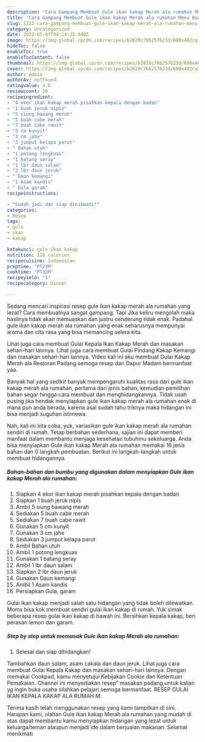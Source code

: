 ```yaml
---
description: "Cara Gampang Membuat Gule ikan kakap Merah ala rumahan Menu Buat lebaran"
title: "Cara Gampang Membuat Gule ikan kakap Merah ala rumahan Menu Buat lebaran"
slug: 1222-cara-gampang-membuat-gule-ikan-kakap-merah-ala-rumahan-menu-buat-lebaran
category: Uncategorized
date: 2022-05-07T09:14:25.640Z
image: https://img-global.cpcdn.com/recipes/b2828c76b257623d/680x482cq70/gule-ikan-kakap-merah-ala-rumahan-foto-resep-utama.jpg
hideToc: false
enableToc: true
enableTocContent: false
thumbnail: https://img-global.cpcdn.com/recipes/b2828c76b257623d/680x482cq70/gule-ikan-kakap-merah-ala-rumahan-foto-resep-utama.jpg
cover: https://img-global.cpcdn.com/recipes/b2828c76b257623d/680x482cq70/gule-ikan-kakap-merah-ala-rumahan-foto-resep-utama.jpg
author: Admin
authorAv: notfound
ratingvalue: 4.8
reviewcount: 20
recipeingredient:
- "4 ekor ikan kakap merah pisahkan kepala dengan badan"
- "1 buah jeruk nipis"
- "5 siung bawang merah"
- "5 buah cabe merah"
- "7 buah cabe rawit"
- "5 cm kunyit"
- "3 cm jahe"
- "3 jumput kelapa parut"
- " Bahan utuh"
- "1 potong lengkuas"
- "1 batang seray"
- "1 lbr daun salam"
- "2 lbr daun jeruk"
- " Daun kemangi"
- "1 Asam kandis"
- " Gula garam"
recipeinstructions:

- "Sudah jadi dan siap dinikmati!"
categories:
- Resep
tags:
- gule
- ikan
- kakap

katakunci: gule ikan kakap 
nutrition: 110 calories
recipecuisine: Indonesian
preptime: "PT23M"
cooktime: "PT32M"
recipeyield: "1"
recipecategory: Dinner

---
```



Sedang mencari inspirasi resep gule ikan kakap merah ala rumahan yang lezat? Cara membuatnya sangat gampang. Tapi Jika keliru mengolah maka hasilnya tidak akan memuaskan dan justru cenderung tidak enak. Padahal gule ikan kakap merah ala rumahan yang enak seharusnya mempunyai aroma dan cita rasa yang bisa memancing selera kita.


Lihat juga cara membuat Gulai Kepala Ikan Kakap Merah dan masakan sehari-hari lainnya. Lihat juga cara membuat Gulai Pindang Kakap Kemangi dan masakan sehari-hari lainnya. Video kali ini aku membuat Gulai Kakap Merah ala Restoran Padang.semoga resep dari Dapur Madam bermanfaat yaa.

Banyak hal yang sedikit banyak mempengaruhi kualitas rasa dari gule ikan kakap merah ala rumahan, pertama dari jenis bahan, kemudian pemilihan bahan segar hingga cara membuat dan menghidangkannya. Tidak usah pusing jika hendak menyiapkan gule ikan kakap merah ala rumahan enak di mana pun anda berada, karena asal sudah tahu triknya maka hidangan ini bisa menjadi suguhan istimewa.


Nah, kali ini kita coba, yuk, variasikan gule ikan kakap merah ala rumahan sendiri di rumah. Tetap berbahan sederhana, sajian ini dapat memberi manfaat dalam membantu menjaga kesehatan tubuhmu sekeluarga. Anda bisa menyiapkan Gule ikan kakap Merah ala rumahan memakai 16 jenis bahan dan 0 langkah pembuatan. Berikut ini langkah-langkah untuk membuat hidangannya.

<!--inarticleads1-->

##### Bahan-bahan dan bumbu yang digunakan dalam menyiapkan Gule ikan kakap Merah ala rumahan:

1. Siapkan 4 ekor ikan kakap merah pisahkan kepala dengan badan
1. Siapkan 1 buah jeruk nipis
1. Ambil 5 siung bawang merah
1. Sediakan 5 buah cabe merah
1. Sediakan 7 buah cabe rawit
1. Gunakan 5 cm kunyit
1. Gunakan 3 cm jahe
1. Sediakan 3 jumput kelapa parut
1. Ambil  Bahan utuh
1. Ambil 1 potong lengkuas
1. Gunakan 1 batang seray
1. Ambil 1 lbr daun salam
1. Siapkan 2 lbr daun jeruk
1. Gunakan  Daun kemangi
1. Ambil 1 Asam kandis
1. Persiapkan  Gula, garam


Gulai ikan kakap menjadi salah satu hidangan yang tidak boleh dilewatkan. Moms bisa kok membuat sendiri gulai ikan kakap di rumah. Yuk simak beberapa resep gulai ikan kakap di bawah ini. Bersihkan kepala kakap, beri perasan lemon dan garam. 

<!--inarticleads2-->

##### Step by step untuk memasak Gule ikan kakap Merah ala rumahan:


1. Selesai dan siap dihidangkan!

Tambahkan daun salam, asam cakala dan daun jeruk. Lihat juga cara membuat Gulai Kepala Kakap dan masakan sehari-hari lainnya. Dengan memakai Cookpad, kamu menyetujui Kebijakan Cookie dan Ketentuan Pemakaian. Channel ini menyediakan resep&#34; masakan padang,untuk kalian yg ingin buka usaha silahkan pelajari.semoga bermanfaat. RESEP GULAI IKAN KEPALA KAKAP ALA RUMAH M. 

Terima kasih telah menggunakan resep yang kami tampilkan di sini. Harapan kami, olahan Gule ikan kakap Merah ala rumahan yang mudah di atas dapat membantu kamu menyiapkan hidangan yang lezat untuk keluarga/teman ataupun menjadi ide dalam berjualan makanan. Selamat menikmati
